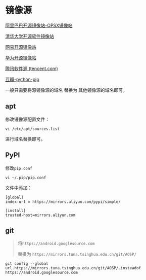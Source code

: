 # 镜像源

[阿里巴巴开源镜像站-OPSX镜像站](https://developer.aliyun.com/mirror/)

[清华大学开源软件镜像站](https://mirrors.tuna.tsinghua.edu.cn/)

[网易开源镜像站](http://mirrors.163.com/)

[华为开源镜像站](https://mirrors.huaweicloud.com/home)

[腾讯软件源 (tencent.com)](https://mirrors.cloud.tencent.com/)

[豆瓣-python-pip](http://pypi.doubanio.com/)



一般只需要将源镜像源的域名 替换为 其他镜像源的域名即可。

## apt

修改镜像源配置文件：

```shell
vi /etc/apt/sources.list
```

进行域名替换即可。

## PyPI

修改`pip.conf`

```shell
vi ~/.pip/pip.conf
```

文件中添加：

```shell
[global]
index-url = https://mirrors.aliyun.com/pypi/simple/

[install]
trusted-host=mirrors.aliyun.com
```

## git

>将`https://android.googlesource.com` 
>
>替换为 `https://mirrors.tuna.tsinghua.edu.cn/git/AOSP/`

```shell
git config --global url.https://mirrors.tuna.tsinghua.edu.cn/git/AOSP/.insteadof https://android.googlesource.com
```

